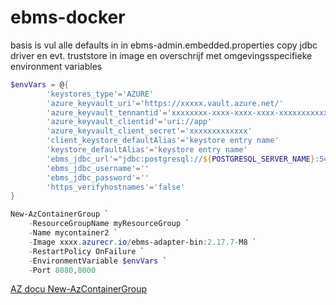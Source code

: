 # ebms-docker

basis is vul alle defaults in in ebms-admin.embedded.properties
copy jdbc driver en evt. truststore in image
en overschrijf met omgevingsspecifieke environment variables

```powershell
$envVars = @{
        'keystores_type'='AZURE'
        'azure_keyvault_uri'='https://xxxxx.vault.azure.net/'
        'azure_keyvault_tennantid'='xxxxxxxx-xxxx-xxxx-xxxx-xxxxxxxxxxx'
        'azure_keyvault_clientid'='uri://app'
        'azure_keyvault_client_secret'='xxxxxxxxxxxxx'
        'client_keystore_defaultAlias'='keystore entry name'
        'keystore_defaultAlias'='keystore entry name'
        'ebms_jdbc_url'="jdbc:postgresql://${POSTGRESQL_SERVER_NAME}:5432/${DATABASE_NAME}"
        'ebms_jdbc_username'=''
        'ebms_jdbc_password'=''
        'https_verifyhostnames'='false'
}

New-AzContainerGroup `
    -ResourceGroupName myResourceGroup `
    -Name mycontainer2 `
    -Image xxxx.azurecr.io/ebms-adapter-bin:2.17.7-M8 `
    -RestartPolicy OnFailure `
    -EnvironmentVariable $envVars `
    -Port 8080,8000
```

[AZ docu New-AzContainerGroup](https://docs.microsoft.com/en-us/powershell/module/az.containerinstance/new-azcontainergroup?view=azps-5.7.0)